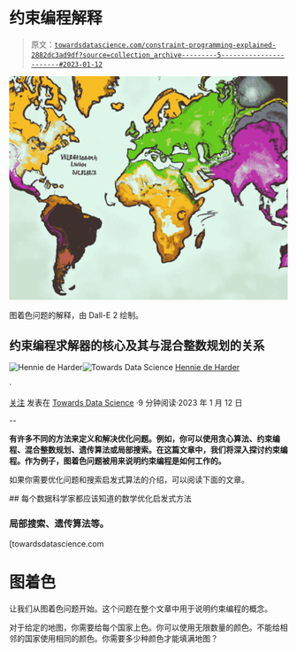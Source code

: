 # 约束编程解释

> 原文：[`towardsdatascience.com/constraint-programming-explained-2882dc3ad9df?source=collection_archive---------5-----------------------#2023-01-12`](https://towardsdatascience.com/constraint-programming-explained-2882dc3ad9df?source=collection_archive---------5-----------------------#2023-01-12)

![](img/6cf518b9ff47ceb0982a963d081b8582.png)

图着色问题的解释，由 Dall-E 2 绘制。

## 约束编程求解器的核心及其与混合整数规划的关系

[](https://hennie-de-harder.medium.com/?source=post_page-----2882dc3ad9df--------------------------------)![Hennie de Harder](https://hennie-de-harder.medium.com/?source=post_page-----2882dc3ad9df--------------------------------)[](https://towardsdatascience.com/?source=post_page-----2882dc3ad9df--------------------------------)![Towards Data Science](https://towardsdatascience.com/?source=post_page-----2882dc3ad9df--------------------------------) [Hennie de Harder](https://hennie-de-harder.medium.com/?source=post_page-----2882dc3ad9df--------------------------------)

·

[关注](https://medium.com/m/signin?actionUrl=https%3A%2F%2Fmedium.com%2F_%2Fsubscribe%2Fuser%2Ffb96be98b7b9&operation=register&redirect=https%3A%2F%2Ftowardsdatascience.com%2Fconstraint-programming-explained-2882dc3ad9df&user=Hennie+de+Harder&userId=fb96be98b7b9&source=post_page-fb96be98b7b9----2882dc3ad9df---------------------post_header-----------) 发表在 [Towards Data Science](https://towardsdatascience.com/?source=post_page-----2882dc3ad9df--------------------------------) ·9 分钟阅读·2023 年 1 月 12 日[](https://medium.com/m/signin?actionUrl=https%3A%2F%2Fmedium.com%2F_%2Fvote%2Ftowards-data-science%2F2882dc3ad9df&operation=register&redirect=https%3A%2F%2Ftowardsdatascience.com%2Fconstraint-programming-explained-2882dc3ad9df&user=Hennie+de+Harder&userId=fb96be98b7b9&source=-----2882dc3ad9df---------------------clap_footer-----------)

--

[](https://medium.com/m/signin?actionUrl=https%3A%2F%2Fmedium.com%2F_%2Fbookmark%2Fp%2F2882dc3ad9df&operation=register&redirect=https%3A%2F%2Ftowardsdatascience.com%2Fconstraint-programming-explained-2882dc3ad9df&source=-----2882dc3ad9df---------------------bookmark_footer-----------)

**有许多不同的方法来定义和解决优化问题。例如，你可以使用贪心算法、约束编程、混合整数规划、遗传算法或局部搜索。在这篇文章中，我们将深入探讨约束编程。作为例子，图着色问题被用来说明约束编程是如何工作的。**

如果你需要优化问题和搜索启发式算法的介绍，可以阅读下面的文章。

[](/mathematical-optimization-heuristics-every-data-scientist-should-know-b26de0bd43e6?source=post_page-----2882dc3ad9df--------------------------------) ## 每个数据科学家都应该知道的数学优化启发式方法

### 局部搜索、遗传算法等。

[towardsdatascience.com

# 图着色

让我们从图着色问题开始。这个问题在整个文章中用于说明约束编程的概念。

对于给定的地图，你需要给每个国家上色。你可以使用无限数量的颜色。不能给相邻的国家使用相同的颜色。你需要多少种颜色才能填满地图？
